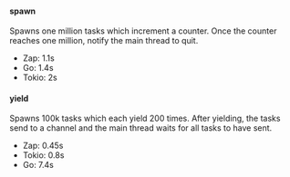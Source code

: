 #### spawn
Spawns one million tasks which increment a counter.
Once the counter reaches one million, notify the main thread to quit.

* Zap: 1.1s
* Go: 1.4s
* Tokio: 2s

#### yield
Spawns 100k tasks which each yield 200 times.
After yielding, the tasks send to a channel and the main thread waits for all tasks to have sent.

* Zap: 0.45s
* Tokio: 0.8s
* Go: 7.4s